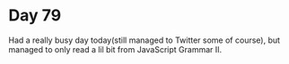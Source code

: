 # Day 79

Had a really busy day today(still managed to Twitter some of course), but managed to only read a lil bit from JavaScript Grammar II.
